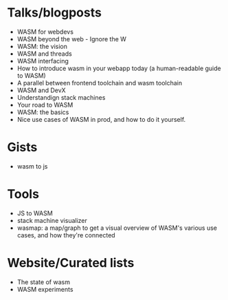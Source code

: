 # Talks/blogposts

- WASM for webdevs
- WASM beyond the web - Ignore the W
- WASM: the vision
- WASM and threads
- WASM interfacing
- How to introduce wasm in your webapp today (a human-readable guide to WASM)
- A parallel between frontend toolchain and wasm toolchain
- WASM and DevX
- Understandign stack machines
- Your road to WASM
- WASM: the basics
- Nice use cases of WASM in prod, and how to do it yourself.

# Gists

- wasm to js

# Tools

- JS to WASM
- stack machine visualizer
- wasmap: a map/graph to get a visual overview of WASM's various use cases, and how they're connected

# Website/Curated lists

- The state of wasm
- WASM experiments
